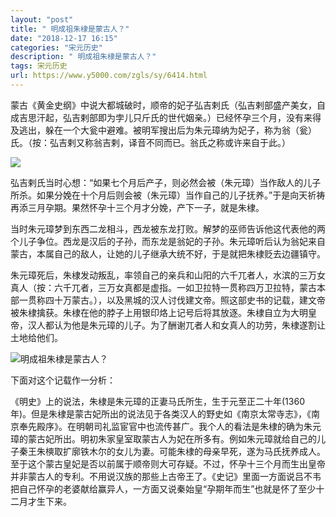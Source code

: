 ```yaml
---
layout: "post"
title: " 明成祖朱棣是蒙古人？"
date: "2018-12-17 16:15"
categories: "宋元历史"
description: " 明成祖朱棣是蒙古人？"
tags: 宋元历史
url: https://www.y5000.com/zgls/sy/6414.html
---
```






蒙古《黄金史纲》中说大都城破时，顺帝的妃子弘吉剌氏（弘吉剌部盛产美女，自成吉思汗起，弘吉剌部即为孛儿只斤氏的世代姻亲。）已经怀孕三个月，没有来得及逃出，躲在一个大瓮中避难。被明军搜出后为朱元璋纳为妃子，称为翁（瓮）氏。（按：弘吉剌又称翁吉剌，译音不同而已。翁氏之称或许来自于此。）

![](https://img.y5000.com/uploads/allimg/161202/1415052W6-0.jpg)

弘吉剌氏当时心想：“如果七个月后产子，则必然会被（朱元璋）当作敌人的儿子所杀。如果分娩在十个月后则会被（朱元璋）当作自己的儿子抚养。”于是向天祈祷再添三月孕期。果然怀孕十三个月才分娩，产下一子，就是朱棣。

当时朱元璋梦到东西二龙相斗，西龙被东龙打败。解梦的巫师告诉他这代表他的两个儿子争位。西龙是汉后的子孙，而东龙是翁妃的子孙。朱元璋听后认为翁妃来自蒙古，本属自己的敌人，让她的儿子继承大统不好，于是就把朱棣贬去边疆镇守。

朱元璋死后，朱棣发动叛乱，率领自己的亲兵和山阳的六千兀者人，水滨的三万女真人（按：六千兀者，三万女真都是虚指。一如卫拉特一贯称四万卫拉特，蒙古本部一贯称四十万蒙古。），以及黑城的汉人讨伐建文帝。照这部史书的记载，建文帝被朱棣擒获。朱棣在他的脖子上用银印烙上记号后将其放逐。朱棣自立为大明皇帝，汉人都认为他是朱元璋的儿子。为了酬谢兀者人和女真人的功劳，朱棣遂割让土地给他们。

![明成祖朱棣是蒙古人？](/uploads/allimg/161202/6-161202141312223.JPG)

下面对这个记载作一分析：

《明史》上的说法，朱棣是朱元璋的正妻马氏所生，生于元至正二十年(1360年)。但是朱棣是蒙古妃所出的说法见于各类汉人的野史如《南京太常寺志》，《南京奉先殿序》。在明朝司礼监宦官中也流传甚广。我个人的看法是朱棣的确为朱元璋的蒙古妃所出。明初朱家皇室取蒙古人为妃在所多有。例如朱元璋就给自己的儿子秦王朱樉取扩廓铁木尔的女儿为妻。可能朱棣的母亲早死，遂为马氏抚养成人。至于这个蒙古皇妃是否以前属于顺帝则大可存疑。不过，怀孕十三个月而生出皇帝并非蒙古人的专利。不用说汉族的那些上古帝王了。《史记》里面一方面说吕不韦把自己怀孕的老婆献给赢异人，一方面又说秦始皇“孕期年而生”也就是怀了至少十二月才生下来。
